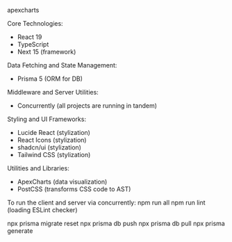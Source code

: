 apexcharts

Core Technologies:
- React 19
- TypeScript
- Next 15 (framework)

Data Fetching and State Management:
- Prisma 5 (ORM for DB)

Middleware and Server Utilities:
- Concurrently (all projects are running in tandem)

Styling and UI Frameworks:
- Lucide React (stylization)
- React Icons (stylization)
- shadcn/ui (stylization)
- Tailwind CSS (stylization)

Utilities and Libraries:
- ApexCharts (data visualization)
- PostCSS (transforms CSS code to AST)


To run the client and server via concurrently:
npm run all
npm run lint (loading ESLint checker)

npx prisma migrate reset
npx prisma db push
npx prisma db pull
npx prisma generate